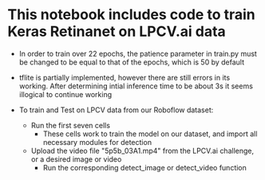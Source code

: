 # This notebook includes code to train Keras Retinanet on LPCV.ai data

- In order to train over 22 epochs, the patience parameter in train.py must be changed to be equal to that of the epochs, which is 50 by default
- tflite is partially implemented, however there are still errors in its working. After determining intial inference time to be about 3s it seems illogical to continue working

- To train and Test on LPCV data from our Roboflow dataset:
  - Run the first seven cells
    - These cells work to train the model on our dataset, and import all necessary modules for detection
  - Upload the video file "5p5b_03A1.mp4" from the LPCV.ai challenge, or a desired image or video
    - Run the corresponding detect_image or detect_video function
